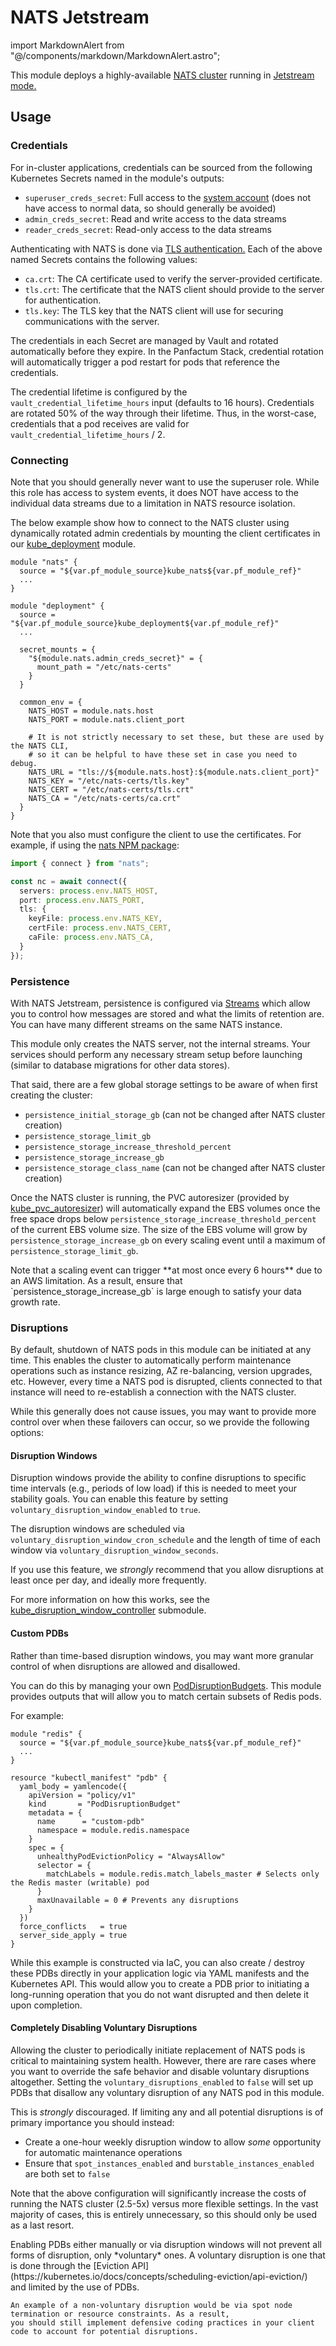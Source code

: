 # NATS Jetstream

import MarkdownAlert from "@/components/markdown/MarkdownAlert.astro";

This module deploys a highly-available [NATS cluster](https://nats.io/) running in [Jetstream mode.](https://docs.nats.io/nats-concepts/jetstream)

## Usage

### Credentials

For in-cluster applications, credentials can be sourced from the following Kubernetes Secrets named in the module's outputs:

- `superuser_creds_secret`: Full access to the [system account](https://docs.nats.io/running-a-nats-service/configuration/sys_accounts) (does not have access to normal data, so should generally be avoided)
- `admin_creds_secret`: Read and write access to the data streams
- `reader_creds_secret`: Read-only access to the data streams

Authenticating with NATS is done via [TLS authentication.](https://docs.nats.io/running-a-nats-service/configuration/securing_nats/auth_intro/tls_mutual_auth)
Each of the above named Secrets contains the following values:

- `ca.crt`: The CA certificate used to verify the server-provided certificate.
- `tls.crt`: The certificate that the NATS client should provide to the server for authentication.
- `tls.key`: The TLS key that the NATS client will use for securing communications with the server.

The credentials in each Secret are managed by Vault and rotated automatically before they expire. In the Panfactum
Stack, credential rotation will automatically trigger a pod restart for pods that reference the credentials.

The credential lifetime is configured by the `vault_credential_lifetime_hours` input (defaults
to 16 hours). Credentials are rotated 50% of the way through their lifetime. Thus, in the worst-case,
credentials that a pod receives are valid for `vault_credential_lifetime_hours` / 2.

### Connecting

<MarkdownAlert severity="warning">
    Note that you should generally never want to use the superuser role. While this role has access to system events, it does
    NOT have access to the individual data streams due to a limitation in NATS resource isolation.
</MarkdownAlert>

The below example show how to connect to the NATS cluster
using dynamically rotated admin credentials by mounting the client certificates 
in our [kube_deployment](/docs/main/reference/infrastructure-modules/submodule/kubernetes/kube_deployment) module.

```hcl
module "nats" {
  source = "${var.pf_module_source}kube_nats${var.pf_module_ref}"
  ...
}

module "deployment" {
  source = "${var.pf_module_source}kube_deployment${var.pf_module_ref}"
  ...
  
  secret_mounts = {
    "${module.nats.admin_creds_secret}" = {
      mount_path = "/etc/nats-certs"
    }
  }
  
  common_env = {
    NATS_HOST = module.nats.host
    NATS_PORT = module.nats.client_port
    
    # It is not strictly necessary to set these, but these are used by the NATS CLI,
    # so it can be helpful to have these set in case you need to debug.
    NATS_URL = "tls://${module.nats.host}:${module.nats.client_port}"
    NATS_KEY = "/etc/nats-certs/tls.key"
    NATS_CERT = "/etc/nats-certs/tls.crt"
    NATS_CA = "/etc/nats-certs/ca.crt"
  }
}
```

Note that you also must configure the client to use the certificates. For example, if using the [nats NPM package](https://www.npmjs.com/package/nats):

```typescript
import { connect } from "nats";

const nc = await connect({
  servers: process.env.NATS_HOST,
  port: process.env.NATS_PORT,
  tls: {
    keyFile: process.env.NATS_KEY,
    certFile: process.env.NATS_CERT,
    caFile: process.env.NATS_CA,
  } 
});
```

### Persistence

With NATS Jetstream, persistence is configured via [Streams](https://docs.nats.io/nats-concepts/jetstream/streams) which
allow you to control how messages are stored and what the limits of retention are. You can have many different streams
on the same NATS instance.

This module only creates the NATS server, not the internal streams. Your services should perform any necessary stream setup
before launching (similar to database migrations for other data stores).

That said, there are a few global storage settings to be aware of when first creating the cluster:

- `persistence_initial_storage_gb` (can not be changed after NATS cluster creation)
- `persistence_storage_limit_gb`
- `persistence_storage_increase_threshold_percent`
- `persistence_storage_increase_gb`
- `persistence_storage_class_name` (can not be changed after NATS cluster creation)

Once the NATS cluster is running, the PVC autoresizer
(provided by [kube_pvc_autoresizer](/docs/main/reference/infrastructure-modules/direct/kubernetes/kube_pvc_autoresizer))
will automatically expand the EBS volumes once the free space
drops below `persistence_storage_increase_threshold_percent` of the current EBS volume size.
The size of the EBS volume will grow by `persistence_storage_increase_gb` on every scaling event until a maximum of `persistence_storage_limit_gb`.

<MarkdownAlert severity="warning">
    Note that a scaling event can trigger **at most once every 6 hours** due to an AWS limitation. As a result,
    ensure that `persistence_storage_increase_gb` is large enough to satisfy your data growth rate.
</MarkdownAlert>

### Disruptions

By default, shutdown of NATS pods in this module can be initiated at any time. This enables the cluster to automatically
perform maintenance operations such as instance resizing, AZ re-balancing, version upgrades, etc. However, every time a NATS pod
is disrupted, clients connected to that instance will need to re-establish a connection with the NATS cluster.

While this generally does not cause issues, you may want to provide more control over when these failovers can occur, so we provide the following options:

#### Disruption Windows

Disruption windows provide the ability to confine disruptions to specific time intervals (e.g., periods of low load) if this is needed
to meet your stability goals. You can enable this feature by setting `voluntary_disruption_window_enabled` to `true`.

The disruption windows are scheduled via `voluntary_disruption_window_cron_schedule` and the length of time of each
window via `voluntary_disruption_window_seconds`.

If you use this feature, we *strongly* recommend that you allow disruptions at least once per day, and ideally more frequently.

For more information on how this works, see the
[kube_disruption_window_controller](/docs/main/reference/infrastructure-modules/submodule/kubernetes/kube_disruption_window_controller)
submodule.

#### Custom PDBs

Rather than time-based disruption windows, you may want more granular control of when disruptions are allowed and disallowed.

You can do this by managing your own [PodDisruptionBudgets](https://kubernetes.io/docs/tasks/run-application/configure-pdb/).
This module provides outputs that will allow you to match certain subsets of Redis pods.

For example:

```hcl
module "redis" {
  source = "${var.pf_module_source}kube_nats${var.pf_module_ref}"
  ...
}

resource "kubectl_manifest" "pdb" {
  yaml_body = yamlencode({
    apiVersion = "policy/v1"
    kind       = "PodDisruptionBudget"
    metadata = {
      name      = "custom-pdb"
      namespace = module.redis.namespace
    }
    spec = {
      unhealthyPodEvictionPolicy = "AlwaysAllow"
      selector = {
        matchLabels = module.redis.match_labels_master # Selects only the Redis master (writable) pod
      }
      maxUnavailable = 0 # Prevents any disruptions
    }
  })
  force_conflicts   = true
  server_side_apply = true
}
```

While this example is constructed via IaC, you can also create / destroy these PDBs directly in your application
logic via YAML manifests and the Kubernetes API. This would allow you to create a PDB prior to initiating a long-running
operation that you do not want disrupted and then delete it upon completion.

#### Completely Disabling Voluntary Disruptions

Allowing the cluster to periodically initiate replacement of NATS pods is critical to maintaining system health. However,
there are rare cases where you want to override the safe behavior and disable voluntary disruptions altogether. Setting
the `voluntary_disruptions_enabled` to `false` will set up PDBs that disallow any voluntary disruption of any NATS
pod in this module.

This is *strongly* discouraged. If limiting any and all potential disruptions is of primary importance you should instead:

- Create a one-hour weekly disruption window to allow *some* opportunity for automatic maintenance operations
- Ensure that `spot_instances_enabled` and `burstable_instances_enabled` are both set to `false`

Note that the above configuration will significantly increase the costs of running the NATS cluster (2.5-5x) versus more
flexible settings. In the vast majority of cases, this is entirely unnecessary, so this should only be used as a last resort.

<MarkdownAlert severity="warning">
    Enabling PDBs either manually or via disruption windows will not prevent all forms of disruption, only *voluntary* ones. A voluntary
    disruption is one that is done through the [Eviction API](https://kubernetes.io/docs/concepts/scheduling-eviction/api-eviction/)
    and limited by the use of PDBs.

    An example of a non-voluntary disruption would be via spot node termination or resource constraints. As a result,
    you should still implement defensive coding practices in your client code to account for potential disruptions.
</MarkdownAlert>

